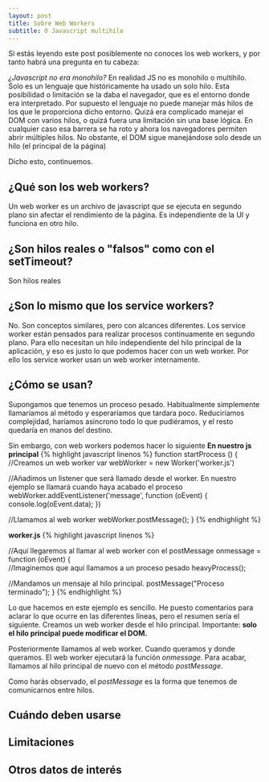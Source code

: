 ```yaml
---
layout: post
title: Sobre Web Workers
subtitle: O Javascript multihilo
---
```


Si estás leyendo este post posiblemente no conoces los web workers, y por tanto habrá una pregunta en tu cabeza:

*¿Javascript no era monohilo?*
En realidad JS no es monohilo o multihilo. Solo es un lenguaje que históricamente ha usado un solo hilo. Esta posibilidad o limitación se la daba el navegador, que es el entorno donde era interpretado. Por supuesto el lenguaje no puede manejar más hilos de los que le proporciona dicho entorno. Quizá era complicado manejar el DOM con varios hilos, o quizá fuera una limitación sin una base lógica. En cualquier caso esa barrera se ha roto y ahora los navegadores permiten abrir múltiples hilos. No obstante, el DOM sigue manejándose solo desde un hilo (el principal de la página)

Dicho esto, continuemos.

## ¿Qué son los web workers?
Un web worker es un archivo de javascript que se ejecuta en segundo plano sin afectar el rendimiento de la página. Es independiente de la UI y funciona en otro hilo.

## ¿Son hilos reales o "falsos" como con el setTimeout?
Son hilos reales

## ¿Son lo mismo que los service workers?
No. Son conceptos similares, pero con alcances diferentes. Los service worker están pensados para realizar procesos continuamente en segundo plano. Para ello necesitan un hilo independiente del hilo principal de la aplicación, y eso es justo lo que podemos hacer con un web worker. Por ello los service worker usan un web worker internamente. 

## ¿Cómo se usan?
Supongamos que tenemos un proceso pesado. Habitualmente simplemente llamaríamos al método y esperaríamos que tardara poco. Reduciríamos complejidad, haríamos asincrono todo lo que pudiéramos, y el resto quedaría en manos del destino.

Sin embargo, con web workers podemos hacer lo siguiente
**En nuestro js principal**
{% highlight javascript linenos %}
function startProcess () {
  //Creamos un web worker
  var webWorker = new Worker('worker.js')

  //Añadimos un listener que será llamado desde el worker. En nuestro ejemplo se llamará cuando haya acabado el proceso
  webWorker.addEventListener('message', function (oEvent) {
    console.log(oEvent.data);
  })

  //Llamamos al web worker
  webWorker.postMessage();
}
{% endhighlight %}

**worker.js**
{% highlight javascript linenos %}

//Aquí llegaremos al llamar al web worker con el postMessage
onmessage = function (oEvent) {				
	//Imaginemos que aquí llamamos a un proceso pesado
	heavyProcess();
	
  //Mandamos un mensaje al hilo principal.
	postMessage("Proceso terminado");
}
{% endhighlight %}

Lo que hacemos en este ejemplo es sencillo. He puesto comentarios para aclarar lo que ocurre en las diferentes líneas, pero el resumen sería el siguiente. Creamos un web worker desde el hilo principal. Importante: **solo el hilo principal puede modificar el DOM.**

Posteriormente llamamos al web worker. Cuando queramos y donde queramos. El web worker ejecutará la función *onmessage*. Para acabar, llamamos al hilo principal de nuevo con el método *postMessage*.

Como harás observado, el *postMessage* es la forma que tenemos de comunicarnos entre hilos.

## Cuándo deben usarse

## Limitaciones

## Otros datos de interés
